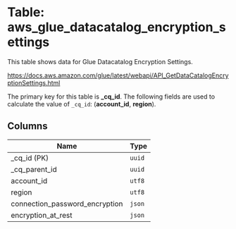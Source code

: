 # Table: aws_glue_datacatalog_encryption_settings

This table shows data for Glue Datacatalog Encryption Settings.

https://docs.aws.amazon.com/glue/latest/webapi/API_GetDataCatalogEncryptionSettings.html

The primary key for this table is **_cq_id**.
The following fields are used to calculate the value of `_cq_id`: (**account_id**, **region**).

## Columns

| Name          | Type          |
| ------------- | ------------- |
|_cq_id (PK)|`uuid`|
|_cq_parent_id|`uuid`|
|account_id|`utf8`|
|region|`utf8`|
|connection_password_encryption|`json`|
|encryption_at_rest|`json`|